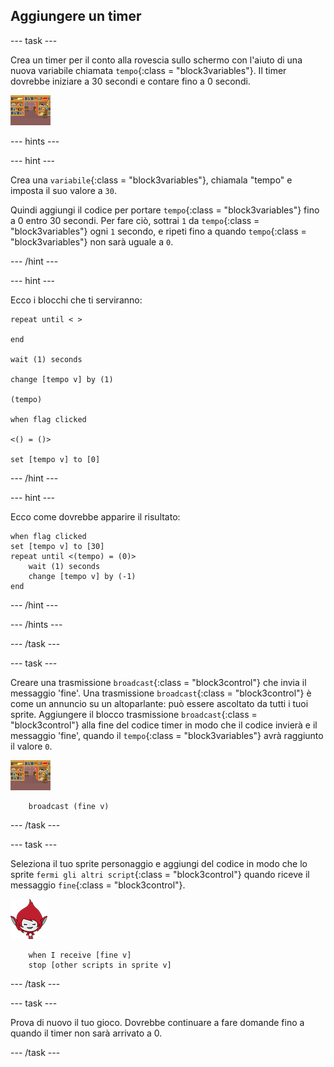 ## Aggiungere un timer

\--- task \---

Crea un timer per il conto alla rovescia sullo schermo con l'aiuto di una nuova variabile chiamata `tempo`{:class = "block3variables"}. Il timer dovrebbe iniziare a 30 secondi e contare fino a 0 secondi.

![Sprite dello scenario](images/stage-sprite.png)

\--- hints \---

\--- hint \---

Crea una `variabile`{:class = "block3variables"}, chiamala "tempo" e imposta il suo valore a `30`.

Quindi aggiungi il codice per portare `tempo`{:class = "block3variables"} fino a 0 entro 30 secondi. Per fare ciò, sottrai `1` da `tempo`{:class = "block3variables"} ogni `1` secondo, e ripeti fino a quando `tempo`{:class = "block3variables"} non sarà uguale a `0`.

\--- /hint \---

\--- hint \---

Ecco i blocchi che ti serviranno:

```blocks3
repeat until < >

end

wait (1) seconds

change [tempo v] by (1)

(tempo)

when flag clicked

<() = ()>

set [tempo v] to [0]
```

\--- /hint \---

\--- hint \---

Ecco come dovrebbe apparire il risultato:

```blocks3
when flag clicked
set [tempo v] to [30]
repeat until <(tempo) = (0)>
    wait (1) seconds
    change [tempo v] by (-1)
end
```

\--- /hint \---

\--- /hints \---

\--- /task \---

\--- task \---

Creare una trasmissione `broadcast`{:class = "block3control"} che invia il messaggio 'fine'. Una trasmissione `broadcast`{:class = "block3control"} è come un annuncio su un altoparlante: può essere ascoltato da tutti i tuoi sprite. Aggiungere il blocco trasmissione `broadcast`{:class = "block3control"} alla fine del codice timer in modo che il codice invierà e il messaggio 'fine', quando il `tempo`{:class = "block3variables"} avrà raggiunto il valore `0`.

![Sprite dello scenario](images/stage-sprite.png)

```blocks3
    broadcast (fine v)
```

\--- /task \---

\--- task \---

Seleziona il tuo sprite personaggio e aggiungi del codice in modo che lo sprite `fermi gli altri script`{:class = "block3control"} quando riceve il messaggio `fine`{:class = "block3control"}.

![Giga sprite](images/giga-sprite.png)

```blocks3
    when I receive [fine v]
    stop [other scripts in sprite v]
```

\--- /task \---

\--- task \---

Prova di nuovo il tuo gioco. Dovrebbe continuare a fare domande fino a quando il timer non sarà arrivato a 0.

\--- /task \---